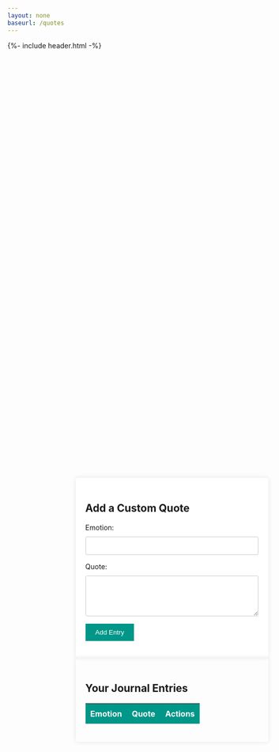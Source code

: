 ```yaml
---
layout: none
baseurl: /quotes
---
```


<html>
<head>
    <meta charset="UTF-8">
    <meta name="viewport" content="width=device-width, initial-scale=1.0">
</head>
<body>
{%- include header.html -%}
    <main>
        <section class="form-container">
            <h2>Add a Custom Quote</h2>
            <form action="https://ptbackend.stu.nighthawkcodingsociety.com/api/quote/post/" method="POST">
                <label for="emotion">Emotion:</label>
                <input type="text" id="emotion" name="emotion" required>
                <label for="quote">Quote:</label>
                <textarea id="quote" name="quote" rows="4" required></textarea>
                <button type="submit">Add Entry</button>
            </form>
        </section>
        <section class="diary-notebook">
            <h2>Your Journal Entries</h2>
            <table>
                <thead>
                    <tr>
                        <th>Emotion</th>
                        <th>Quote</th>
                        <th>Actions</th>
                    </tr>
                </thead>
                <tbody>
                    <!-- Entries will be populated here using JavaScript -->
                </tbody>
                <tr class="edit-form-template" style="display: none;">
                    <td><input type="text" class="edit-emotion" required></td>
                    <td><textarea class="edit-quote" rows="4" required></textarea></td>
                    <td class="action-buttons">
                        <button class="save" data-id="">Save</button>
                        <button class="cancel">Cancel</button>
                    </td>
                </tr>
            </table>
        </section>
    </main>
</body>
</html>

<script>
    

</script>

 <style>
    body {
        background-color: linear-gradient(#FFBF46, #FF99C9);  
    }
    main {
        padding: 20px;
        position: absolute;
        top: 25%;
        left: 36%;
    }
    /* Notebook-style lines */
     .diary-notebook {
        padding: 20px;
        border-radius: 5px;
        box-shadow: 0 0 10px rgba(0, 0, 0, 0.1);
        width: 350;
        position: relative;
    }
    table {
        width: 100%;
        border-collapse: collapse;
    }
    th, td {
        border-bottom: 1px solid #ccc;
        padding: 10px;
        text-align: left;
    }
    th {
        background-color: #009688;
        color: #fff;
    }
    .action-buttons button {
        background-color: #009688;
        color: #fff;
        border: none;
        padding: 5px 10px;
        cursor: pointer;
    }
    .action-buttons button.edit {
        background-color: #17A2B8;
    }
    .action-buttons button.delete {
        background-color: #DC3545;
    }
    /* Form styles */
    .form-container {
        background-color: #fff;
        padding: 20px;
        border-radius: 5px;
        box-shadow: 0 0 10px rgba(0, 0, 0, 0.1);
        position: relative;
    }
    .form-container label {
        display: block;
        margin-bottom: 10px;
    }
    .form-container input[type="text"],
    .form-container select,
    .form-container textarea {
        width: 100%;
        padding: 10px;
        margin-bottom: 15px;
        border: 1px solid #ccc;
        border-radius: 3px;
    }
    .form-container button {
        background-color: #009688;
        color: #fff;
        border: none;
        padding: 10px 20px;
        cursor: pointer;
    }
</style>